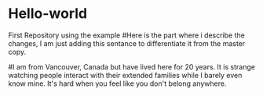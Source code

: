 # Hello-world
First Repository using the example
#Here is the part where i describe the changes, I am just adding this sentance to differentiate it from the master copy.

#I am from Vancouver, Canada but have lived here for 20 years.  It is strange watching people interact with their extended families while I barely even know mine.  It's hard when you feel like you don't belong anywhere.
